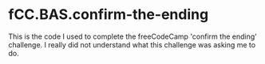 # fCC.BAS.confirm-the-ending
This is the code I used to complete the freeCodeCamp 'confirm the ending' challenge. I really did not understand what this challenge was asking me to do.

